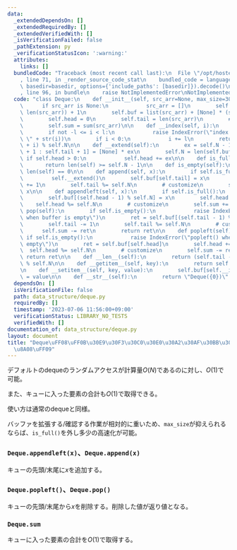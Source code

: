 ```yaml
---
data:
  _extendedDependsOn: []
  _extendedRequiredBy: []
  _extendedVerifiedWith: []
  _isVerificationFailed: false
  _pathExtension: py
  _verificationStatusIcon: ':warning:'
  attributes:
    links: []
  bundledCode: "Traceback (most recent call last):\n  File \"/opt/hostedtoolcache/PyPy/3.7.13/x64/site-packages/onlinejudge_verify/documentation/build.py\"\
    , line 71, in _render_source_code_stat\n    bundled_code = language.bundle(stat.path,\
    \ basedir=basedir, options={'include_paths': [basedir]}).decode()\n  File \"/opt/hostedtoolcache/PyPy/3.7.13/x64/site-packages/onlinejudge_verify/languages/python.py\"\
    , line 96, in bundle\n    raise NotImplementedError\nNotImplementedError\n"
  code: "class Deque:\n    def __init__(self, src_arr=None, max_size=300000):\n  \
    \      if src_arr is None:\n            src_arr = []\n        self.N = max(max_size,\
    \ len(src_arr)) + 1\n        self.buf = list(src_arr) + [None] * (self.N - len(src_arr))\n\
    \        self.head = 0\n        self.tail = len(src_arr)\n        # customize\n\
    \        self.sum = sum(src_arr)\n\n    def __index(self, i):\n        l = len(self)\n\
    \        if not -l <= i < l:\n            raise IndexError(\"index out of range:\
    \ \" + str(i))\n        if i < 0:\n            i += l\n        return (self.head\
    \ + i) % self.N\n\n    def __extend(self):\n        ex = self.N - 1\n        self.buf[self.tail\
    \ + 1 : self.tail + 1] = [None] * ex\n        self.N = len(self.buf)\n       \
    \ if self.head > 0:\n            self.head += ex\n\n    def is_full(self):\n \
    \       return len(self) >= self.N - 1\n\n    def is_empty(self):\n        return\
    \ len(self) == 0\n\n    def append(self, x):\n        if self.is_full():\n   \
    \         self.__extend()\n        self.buf[self.tail] = x\n        self.tail\
    \ += 1\n        self.tail %= self.N\n        # customize\n        self.sum +=\
    \ x\n\n    def appendleft(self, x):\n        if self.is_full():\n            self.__extend()\n\
    \        self.buf[(self.head - 1) % self.N] = x\n        self.head -= 1\n    \
    \    self.head %= self.N\n        # customize\n        self.sum += x\n\n    def\
    \ pop(self):\n        if self.is_empty():\n            raise IndexError(\"pop()\
    \ when buffer is empty\")\n        ret = self.buf[(self.tail - 1) % self.N]\n\
    \        self.tail -= 1\n        self.tail %= self.N\n        # customize\n  \
    \      self.sum -= ret\n        return ret\n\n    def popleft(self):\n       \
    \ if self.is_empty():\n            raise IndexError(\"popleft() when buffer is\
    \ empty\")\n        ret = self.buf[self.head]\n        self.head += 1\n      \
    \  self.head %= self.N\n        # customize\n        self.sum -= ret\n       \
    \ return ret\n\n    def __len__(self):\n        return (self.tail - self.head)\
    \ % self.N\n\n    def __getitem__(self, key):\n        return self.buf[self.__index(key)]\n\
    \n    def __setitem__(self, key, value):\n        self.buf[self.__index(key)]\
    \ = value\n\n    def __str__(self):\n        return \"Deque({0})\".format(str(list(self)))\n"
  dependsOn: []
  isVerificationFile: false
  path: data_structure/deque.py
  requiredBy: []
  timestamp: '2023-07-06 11:56:00+09:00'
  verificationStatus: LIBRARY_NO_TESTS
  verifiedWith: []
documentation_of: data_structure/deque.py
layout: document
title: "Deque\uFF08\uFF0B\u30E9\u30F3\u30C0\u30E0\u30A2\u30AF\u30BB\u30B9\u30FB\u5408\
  \u8A08\uFF09"
---
```


デフォルトのdequeのランダムアクセスが計算量$O(N)$であるのに対し、$O(1)$で可能。

また、キューに入った要素の合計も$O(1)$で取得できる。

使い方は通常のdequeと同様。

バッファを拡張する/確認する作業が相対的に重いため、`max_size`が抑えられるならば、`is_full()`を外し多少の高速化が可能。

### `Deque.appendleft(x)`、`Deque.append(x)`

キューの先頭/末尾に$x$を追加する。

### `Deque.popleft()`、`Deque.pop()`

キューの先頭/末尾から$x$を削除する。削除した値が返り値となる。

### `Deque.sum`

キューに入った要素の合計を$O(1)$で取得する。